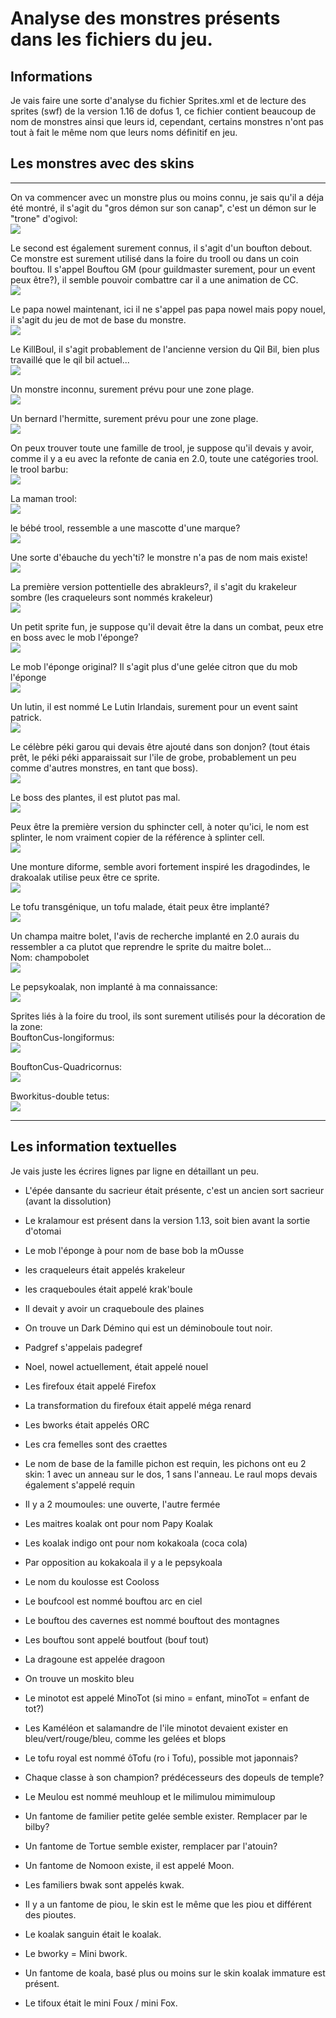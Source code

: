 # Analyse des monstres présents dans les fichiers du jeu.
## Informations  
Je vais faire une sorte d'analyse du fichier Sprites.xml et de lecture des sprites (swf) de la version 1.16 de dofus 1, ce fichier contient beaucoup de nom de monstres ainsi que leurs id, cependant, certains monstres n'ont pas tout à fait le même nom que leurs noms définitif en jeu.

## Les monstres avec des skins
---
On va commencer avec un monstre plus ou moins connu, je sais qu'il a déja été montré, il s'agit du "gros démon sur son canap", c'est un démon sur le "trone" d'ogivol:  
![](./images/monstres/grosdemon.png)  

Le second est également surement connus, il s'agit d'un boufton debout. Ce monstre est surement utilisé dans la foire du trooll ou dans un coin bouftou. Il s'appel Bouftou GM (pour guildmaster surement, pour un event peux être?), il semble pouvoir combattre car il a une animation de CC.  
![](./images/monstres/bouftouGM.png)  


Le papa nowel maintenant, ici il ne s'appel pas papa nowel mais popy nouel, il s'agit du jeu de mot de base du monstre.  
![](./images/monstres/popynouel.png)

Le KillBoul, il s'agit probablement de l'ancienne version du Qil Bil, bien plus travaillé que le qil bil actuel...  
![](./images/monstres/Killboul.png)

Un monstre inconnu, surement prévu pour une zone plage.  
![](./images/monstres/inconnu1.png)

Un bernard l'hermitte, surement prévu pour une zone plage.  
![](./images/monstres/bernardlhermitte.png)

On peux trouver toute une famille de trool, je suppose qu'il devais y avoir, comme il y a eu avec la refonte de cania en 2.0, toute une catégories trool.
le trool barbu:  
![](./images/monstres/troolbarbu.png)

La maman trool:  
![](./images/monstres/mamatrool.png)

le bébé trool, ressemble a une mascotte d'une marque?  
![](./images/monstres/babytrool.png)

Une sorte d'ébauche du yech'ti? le monstre n'a pas de nom mais existe!  
![](./images/monstres/inconnu2.png)

La première version pottentielle des abrakleurs?, il s'agit du krakeleur sombre (les craqueleurs sont nommés krakeleur)  
![](./images/monstres/krakeleursombre.png)

Un petit sprite fun, je suppose qu'il devait être la dans un combat, peux etre en boss avec le mob l'éponge?  
![](./images/monstres/inconnu3.png)

Le mob l'éponge original? Il s'agit plus d'une gelée citron que du mob l'éponge   
![](./images/monstres/boblamOusse.png)

Un lutin, il est nommé Le Lutin Irlandais, surement pour un event saint patrick.  
![](./images/monstres/lelutinirlandais.png)

Le célèbre péki garou qui devais être ajouté dans son donjon? (tout étais prêt, le péki péki apparaissait sur l'ile de grobe, probablement un peu comme d'autres monstres, en tant que boss).  
![](./images/monstres/pekigarou.png)

Le boss des plantes, il est plutot pas mal.  
![](./images/monstres/bossdesplantes.png)

Peux être la première version du sphincter cell, à noter qu'ici, le nom est splinter, le nom vraiment copier de la référence à splinter cell.  
![](./images/monstres/splinter.png)

Une monture diforme, semble avori fortement inspiré les dragodindes, le drakoalak utilise peux être ce sprite.  
![](./images/monstres/monturediforme.png)

Le tofu transgénique, un tofu malade, était peux être implanté?  
![](./images/monstres/tofutransgenique.png)

Un champa maitre bolet, l'avis de recherche implanté en 2.0 aurais du ressembler a ca plutot que reprendre le sprite du maitre bolet...  
Nom: champobolet  
![](./images/monstres/champobolet.png)


Le pepsykoalak, non implanté à ma connaissance:  
![](./images/monstres/Pepsykoala.png)


Sprites liés à la foire du trool, ils sont surement utilisés pour la décoration de la zone:  
BouftonCus-longiformus:  
![](./images/monstres/BouftonCus-Longiformus.png)

BouftonCus-Quadricornus:  
![](./images/monstres/BouftonCUs-Quadricornus.png)

Bworkitus-double tetus:  
![](./images/monstres/Bworkitus-DoubleTetus.png)



---
## Les information textuelles
Je vais juste les écrires lignes par ligne en détaillant un peu.

- L'épée dansante du sacrieur était présente, c'est un ancien sort sacrieur (avant la dissolution)
- Le kralamour est présent dans la version 1.13, soit bien avant la sortie d'otomai
- Le mob l'éponge à pour nom de base bob la mOusse
- les craqueleurs était appelés krakeleur
- les craqueboules était appelé krak'boule
- Il devait y avoir un craqueboule des plaines
- On trouve un Dark Démino qui est un déminoboule tout noir.
- Padgref s'appelais padegref
- Noel, nowel actuellement, était appelé nouel
- Les firefoux était appelé Firefox
- La transformation du firefoux était appelé méga renard
- Les bworks était appelés ORC
- Les cra femelles sont des craettes
- Le nom de base de la famille pichon est requin, les pichons ont eu 2 skin: 1 avec un anneau sur le dos, 1 sans l'anneau. Le raul mops devais également s'appelé requin
- Il y a 2 moumoules: une ouverte, l'autre fermée
- Les maitres koalak ont pour nom Papy Koalak
- Les koalak indigo ont pour nom kokakoala (coca cola)
- Par opposition au kokakoala il y a le pepsykoala
- Le nom du koulosse est Cooloss
- Le boufcool est nommé bouftou arc en ciel
- Le bouftou des cavernes est nommé bouftout des montagnes
- Les bouftou sont appelé boutfout (bouf tout)
- La dragoune est appelée dragoon

- On trouve un moskito bleu
- Le minotot est appelé MinoTot (si mino = enfant, minoTot = enfant de tot?)
- Les Kaméléon et salamandre de l'ile minotot devaient exister en bleu/vert/rouge/bleu, comme les gelées et blops
- Le tofu royal est nommé ôTofu (ro i Tofu), possible mot japonnais?
- Chaque classe à son champion? prédécesseurs des dopeuls de temple?
- Le Meulou est nommé meuhloup et le milimulou mimimuloup
- Un fantome de familier petite gelée semble exister. Remplacer par le bilby?
- Un fantome de Tortue semble exister, remplacer par l'atouin?
- Un fantome de Nomoon existe, il est appelé Moon.
- Les familiers bwak sont appelés kwak.
- Il y a un fantome de piou, le skin est le même que les piou et différent des pioutes.
- Le koalak sanguin était le koalak.
- Le bworky = Mini bwork.
- Un fantome de koala, basé plus ou moins sur le skin koalak immature est présent.
- Le tifoux était le mini Foux / mini Fox.



